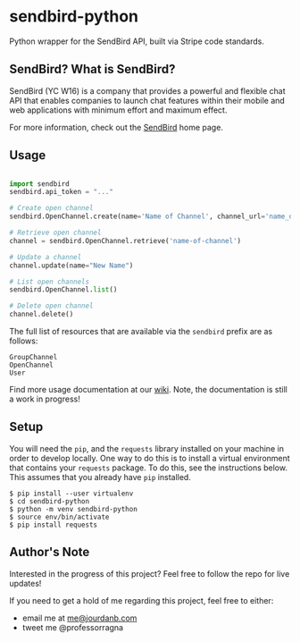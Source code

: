 # sendbird-python
Python wrapper for the SendBird API, built via Stripe code standards.

## SendBird? What is SendBird?

SendBird (YC W16) is a company that provides a powerful and flexible chat API that enables companies to launch chat features within their mobile and web applications with minimum effort and maximum effect. 

For more information, check out the [SendBird](http://sendbird.com?source=https://github.com/jpbullalayao/sendbird-python) home page.

## Usage

```python

import sendbird
sendbird.api_token = "..."

# Create open channel
sendbird.OpenChannel.create(name='Name of Channel', channel_url='name_of_channel')

# Retrieve open channel
channel = sendbird.OpenChannel.retrieve('name-of-channel')

# Update a channel
channel.update(name="New Name")

# List open channels
sendbird.OpenChannel.list()

# Delete open channel
channel.delete()
```

The full list of resources that are available via the `sendbird` prefix are as follows:
```
GroupChannel
OpenChannel
User
```

Find more usage documentation at our [wiki](https://github.com/jpbullalayao/sendbird-python/wiki). Note, the documentation is still a work in progress!

## Setup

You will need the `pip`, and the `requests` library installed on your machine in order to develop locally. One way to do this is to install a virtual environment that contains your `requests` package. To do this, see the instructions below. This assumes that you already have `pip` installed.

```
$ pip install --user virtualenv
$ cd sendbird-python
$ python -m venv sendbird-python
$ source env/bin/activate
$ pip install requests
```

## Author's Note
Interested in the progress of this project? Feel free to follow the repo for live updates! 

If you need to get a hold of me regarding this project, feel free to either:
- email me at me@jourdanb.com
- tweet me @professorragna
